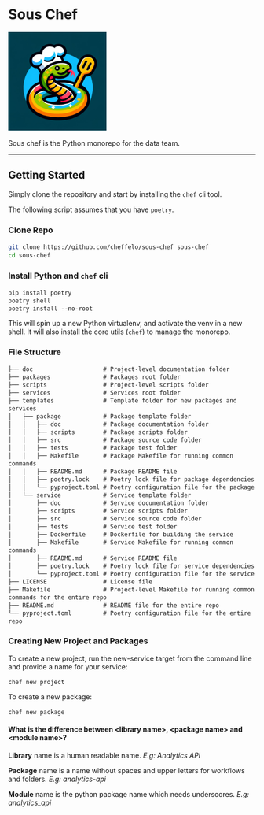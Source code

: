 
# Sous Chef
<img src="sous-chef.png" alt="sous-chef" width="200"/>

Sous chef is the Python monorepo for the data team.

---

## Getting Started
Simply clone the repository and start by installing the `chef` cli tool.

The following script assumes that you have `poetry`.

### Clone Repo
```bash
git clone https://github.com/cheffelo/sous-chef sous-chef
cd sous-chef
```

### Install Python and `chef` cli
```
pip install poetry
poetry shell
poetry install --no-root
```

This will spin up a new Python virtualenv, and activate the venv in a new shell.
It will also install the core utils (`chef`) to manage the monorepo.


### File Structure
```
├── doc                    # Project-level documentation folder
├── packages               # Packages root folder
├── scripts                # Project-level scripts folder
├── services               # Services root folder
├── templates              # Template folder for new packages and services
│   ├── package            # Package template folder
│   │   ├── doc            # Package documentation folder
│   │   ├── scripts        # Package scripts folder
│   │   ├── src            # Package source code folder
│   │   ├── tests          # Package test folder
│   │   ├── Makefile       # Package Makefile for running common commands
│   │   ├── README.md      # Package README file
│   │   ├── poetry.lock    # Poetry lock file for package dependencies
│   │   └── pyproject.toml # Poetry configuration file for the package
│   └── service            # Service template folder
│       ├── doc            # Service documentation folder
│       ├── scripts        # Service scripts folder
│       ├── src            # Service source code folder
│       ├── tests          # Service test folder
│       ├── Dockerfile     # Dockerfile for building the service
│       ├── Makefile       # Service Makefile for running common commands
│       ├── README.md      # Service README file
│       ├── poetry.lock    # Poetry lock file for service dependencies
│       └── pyproject.toml # Poetry configuration file for the service
├── LICENSE                # License file
├── Makefile               # Project-level Makefile for running common commands for the entire repo
├── README.md              # README file for the entire repo
└── pyproject.toml         # Poetry configuration file for the entire repo
```

### Creating New Project and Packages
To create a new project, run the new-service target from the command line and provide a name for your service:

```shell
chef new project
```

To create a new package:
```shell
chef new package
```

#### What is the difference between \<library name\>, \<package name\> and \<module name\>?

**Library** name is a human readable name. *E.g: Analytics API*

**Package** name is a name without spaces and upper letters for workflows and folders. *E.g: analytics-api*

**Module** name is the python package name which needs underscores. *E.g: analytics_api*
